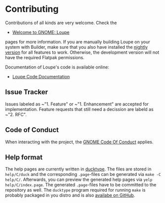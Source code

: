 # Contributing

Contributions of all kinds are very welcome. Check the

- [Welcome to GNOME: Loupe](https://welcome.gnome.org/app/Loupe/)

pages for more information. If you are manually building Loupe on your system with Builder, make sure that you also have installed the [nightly version](https://welcome.gnome.org/app/Loupe/#installing-a-nightly-build) for all features to work. Otherwise, the development version will not have the required Flatpak permissions.

Documentation of Loupe's code is available online:

- [Loupe Code Documentation](https://gnome.pages.gitlab.gnome.org/loupe/doc/loupe/)

## Issue Tracker

Issues labeled as ~"1. Feature" or ~"1. Enhancement" are accepted for implementation. Feature requests that still need a decission are labeld as ~"2. RFC".

## Code of Conduct

When interacting with the project, the [GNOME Code Of Conduct](https://conduct.gnome.org/) applies.

## Help format

The help pages are currently written in [ducktype](http://projectmallard.org/ducktype/1.0/index.html). The files are stored in `help/C/duck` and the corresponding `.page`-files can be generated via `make -C help/C/`. Afterwards, you can preview the generated help pages via `yelp help/C/index.page`. The generated `.page`-files have to be committed to the repository as well. The `ducktype` program required for running `make` is probably packaged in you distro and is also [availabe on GitHub](https://github.com/projectmallard/mallard-ducktype).
